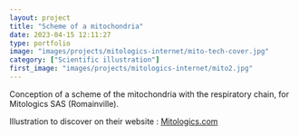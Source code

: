 ```yaml
---
layout: project
title: "Scheme of a mitochondria"
date: 2023-04-15 12:11:27
type: portfolio
image: "images/projects/mitologics-internet/mito-tech-cover.jpg"
category: ["Scientific illustration"]
first_image: "images/projects/mitologics-internet/mito2.jpg"
---
```


Conception of a scheme of the mitochondria with the respiratory chain, for Mitologics SAS (Romainville).

Illustration to discover on their website : <a href="https://www.mitologics.com/about/#why"> Mitologics.com </a>